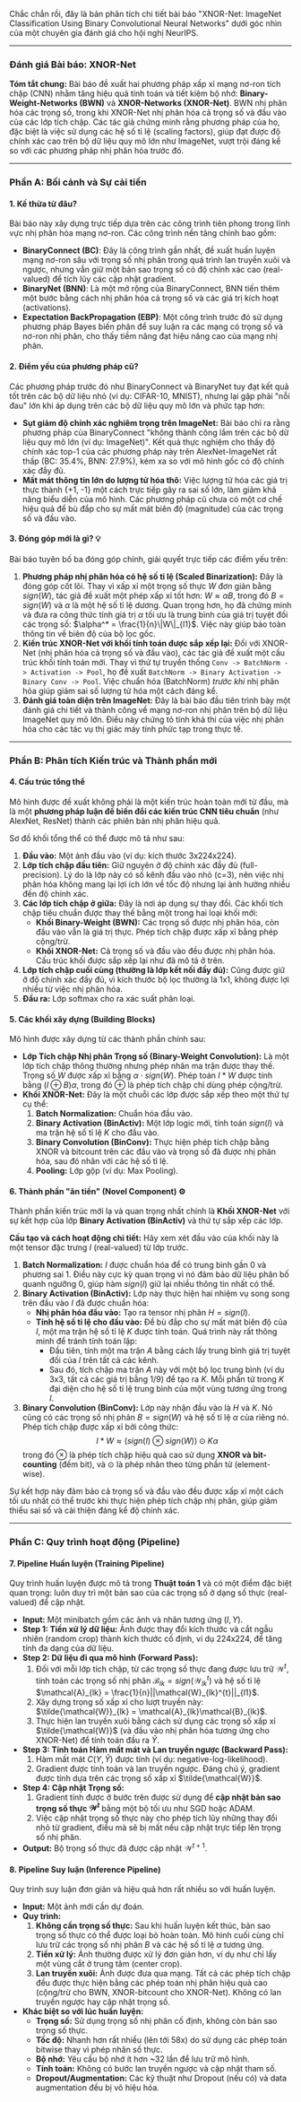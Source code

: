 Chắc chắn rồi, đây là bản phân tích chi tiết bài báo "XNOR-Net: ImageNet Classification Using Binary Convolutional Neural Networks" dưới góc nhìn của một chuyên gia đánh giá cho hội nghị NeurIPS.

***

### **Đánh giá Bài báo: XNOR-Net**

**Tóm tắt chung:** Bài báo đề xuất hai phương pháp xấp xỉ mạng nơ-ron tích chập (CNN) nhằm tăng hiệu quả tính toán và tiết kiệm bộ nhớ: **Binary-Weight-Networks (BWN)** và **XNOR-Networks (XNOR-Net)**. BWN nhị phân hóa các trọng số, trong khi XNOR-Net nhị phân hóa cả trọng số và đầu vào của các lớp tích chập. Các tác giả chứng minh rằng phương pháp của họ, đặc biệt là việc sử dụng các hệ số tỉ lệ (scaling factors), giúp đạt được độ chính xác cao trên bộ dữ liệu quy mô lớn như ImageNet, vượt trội đáng kể so với các phương pháp nhị phân hóa trước đó.

---

### **Phần A: Bối cảnh và Sự cải tiến**

#### **1. Kế thừa từ đâu?**

Bài báo này xây dựng trực tiếp dựa trên các công trình tiên phong trong lĩnh vực nhị phân hóa mạng nơ-ron. Các công trình nền tảng chính bao gồm:
* **BinaryConnect (BC)**: Đây là công trình gần nhất, đề xuất huấn luyện mạng nơ-ron sâu với trọng số nhị phân trong quá trình lan truyền xuôi và ngược, nhưng vẫn giữ một bản sao trọng số có độ chính xác cao (real-valued) để tích lũy các cập nhật gradient.
* **BinaryNet (BNN)**: Là một mở rộng của BinaryConnect, BNN tiến thêm một bước bằng cách nhị phân hóa cả trọng số và các giá trị kích hoạt (activations).
* **Expectation BackPropagation (EBP)**: Một công trình trước đó sử dụng phương pháp Bayes biến phân để suy luận ra các mạng có trọng số và nơ-ron nhị phân, cho thấy tiềm năng đạt hiệu năng cao của mạng nhị phân.

#### **2. Điểm yếu của phương pháp cũ?**

Các phương pháp trước đó như BinaryConnect và BinaryNet tuy đạt kết quả tốt trên các bộ dữ liệu nhỏ (ví dụ: CIFAR-10, MNIST), nhưng lại gặp phải "nỗi đau" lớn khi áp dụng trên các bộ dữ liệu quy mô lớn và phức tạp hơn:
* **Sụt giảm độ chính xác nghiêm trọng trên ImageNet:** Bài báo chỉ ra rằng phương pháp của BinaryConnect "không thành công lắm trên các bộ dữ liệu quy mô lớn (ví dụ: ImageNet)". Kết quả thực nghiệm cho thấy độ chính xác top-1 của các phương pháp này trên AlexNet-ImageNet rất thấp (BC: 35.4%, BNN: 27.9%), kém xa so với mô hình gốc có độ chính xác đầy đủ.
* **Mất mát thông tin lớn do lượng tử hóa thô:** Việc lượng tử hóa các giá trị thực thành {+1, -1} một cách trực tiếp gây ra sai số lớn, làm giảm khả năng biểu diễn của mô hình. Các phương pháp cũ chưa có một cơ chế hiệu quả để bù đắp cho sự mất mát biên độ (magnitude) của các trọng số và đầu vào.

#### **3. Đóng góp mới là gì? 💡**

Bài báo tuyên bố ba đóng góp chính, giải quyết trực tiếp các điểm yếu trên:

1.  **Phương pháp nhị phân hóa có hệ số tỉ lệ (Scaled Binarization):** Đây là đóng góp cốt lõi. Thay vì xấp xỉ một trọng số thực $W$ đơn giản bằng $sign(W)$, tác giả đề xuất một phép xấp xỉ tốt hơn: $W \approx \alpha B$, trong đó $B = sign(W)$ và $\alpha$ là một hệ số tỉ lệ dương. Quan trọng hơn, họ đã chứng minh và đưa ra công thức tính giá trị $\alpha$ tối ưu là trung bình của giá trị tuyệt đối các trọng số: $\alpha^* = \frac{1}{n}\|W\|_{l1}$. Việc này giúp bảo toàn thông tin về biên độ của bộ lọc gốc.
2.  **Kiến trúc XNOR-Net với khối tính toán được sắp xếp lại:** Đối với XNOR-Net (nhị phân hóa cả trọng số và đầu vào), các tác giả đề xuất một cấu trúc khối tính toán mới. Thay vì thứ tự truyền thống `Conv -> BatchNorm -> Activation -> Pool`, họ đề xuất `BatchNorm -> Binary Activation -> Binary Conv -> Pool`. Việc chuẩn hóa (BatchNorm) *trước khi* nhị phân hóa giúp giảm sai số lượng tử hóa một cách đáng kể.
3.  **Đánh giá toàn diện trên ImageNet:** Đây là bài báo đầu tiên trình bày một đánh giá chi tiết và thành công về mạng nơ-ron nhị phân trên bộ dữ liệu ImageNet quy mô lớn. Điều này chứng tỏ tính khả thi của việc nhị phân hóa cho các tác vụ thị giác máy tính phức tạp trong thực tế.

---

### **Phần B: Phân tích Kiến trúc và Thành phần mới**

#### **4. Cấu trúc tổng thể**

Mô hình được đề xuất không phải là một kiến trúc hoàn toàn mới từ đầu, mà là một **phương pháp luận để biến đổi các kiến trúc CNN tiêu chuẩn** (như AlexNet, ResNet) thành các phiên bản nhị phân hiệu quả.

Sơ đồ khối tổng thể có thể được mô tả như sau:
1.  **Đầu vào:** Một ảnh đầu vào (ví dụ: kích thước 3x224x224).
2.  **Lớp tích chập đầu tiên:** Giữ nguyên ở độ chính xác đầy đủ (full-precision). Lý do là lớp này có số kênh đầu vào nhỏ (c=3), nên việc nhị phân hóa không mang lại lợi ích lớn về tốc độ nhưng lại ảnh hưởng nhiều đến độ chính xác.
3.  **Các lớp tích chập ở giữa:** Đây là nơi áp dụng sự thay đổi. Các khối tích chập tiêu chuẩn được thay thế bằng một trong hai loại khối mới:
    * **Khối Binary-Weight (BWN):** Các trọng số được nhị phân hóa, còn đầu vào vẫn là giá trị thực. Phép tích chập được xấp xỉ bằng phép cộng/trừ.
    * **Khối XNOR-Net:** Cả trọng số và đầu vào đều được nhị phân hóa. Cấu trúc khối được sắp xếp lại như đã mô tả ở trên.
4.  **Lớp tích chập cuối cùng (thường là lớp kết nối đầy đủ):** Cũng được giữ ở độ chính xác đầy đủ, vì kích thước bộ lọc thường là 1x1, không được lợi nhiều từ việc nhị phân hóa.
5.  **Đầu ra:** Lớp softmax cho ra xác suất phân loại.

#### **5. Các khối xây dựng (Building Blocks)**

Mô hình được xây dựng từ các thành phần chính sau:
* **Lớp Tích chập Nhị phân Trọng số (Binary-Weight Convolution):** Là một lớp tích chập thông thường nhưng phép nhân ma trận được thay thế. Trọng số $W$ được xấp xỉ bằng $\alpha \cdot sign(W)$. Phép toán $I * W$ được tính bằng $(I \oplus B)\alpha$, trong đó $\oplus$ là phép tích chập chỉ dùng phép cộng/trừ.
* **Khối XNOR-Net:** Đây là một chuỗi các lớp được sắp xếp theo một thứ tự cụ thể:
    1.  **Batch Normalization:** Chuẩn hóa đầu vào.
    2.  **Binary Activation (BinActiv):** Một lớp logic mới, tính toán $sign(I)$ và ma trận hệ số tỉ lệ $K$ cho đầu vào.
    3.  **Binary Convolution (BinConv):** Thực hiện phép tích chập bằng XNOR và bitcount trên các đầu vào và trọng số đã được nhị phân hóa, sau đó nhân với các hệ số tỉ lệ.
    4.  **Pooling:** Lớp gộp (ví dụ: Max Pooling).

#### **6. Thành phần "ăn tiền" (Novel Component) ⚙️**

Thành phần kiến trúc mới lạ và quan trọng nhất chính là **Khối XNOR-Net** với sự kết hợp của lớp **Binary Activation (BinActiv)** và thứ tự sắp xếp các lớp.

**Cấu tạo và cách hoạt động chi tiết:**
Hãy xem xét đầu vào của khối này là một tensor đặc trưng $I$ (real-valued) từ lớp trước.
1.  **Batch Normalization:** $I$ được chuẩn hóa để có trung bình gần 0 và phương sai 1. Điều này cực kỳ quan trọng vì nó đảm bảo dữ liệu phân bố quanh ngưỡng 0, giúp hàm $sign(I)$ giữ lại nhiều thông tin nhất có thể.
2.  **Binary Activation (BinActiv):** Lớp này thực hiện hai nhiệm vụ song song trên đầu vào $I$ đã được chuẩn hóa:
    * **Nhị phân hóa đầu vào:** Tạo ra tensor nhị phân $H = sign(I)$.
    * **Tính hệ số tỉ lệ cho đầu vào:** Để bù đắp cho sự mất mát biên độ của $I$, một ma trận hệ số tỉ lệ $K$ được tính toán. Quá trình này rất thông minh để tránh tính toán lặp:
        * Đầu tiên, tính một ma trận $A$ bằng cách lấy trung bình giá trị tuyệt đối của $I$ trên tất cả các kênh.
        * Sau đó, tích chập ma trận $A$ này với một bộ lọc trung bình (ví dụ 3x3, tất cả các giá trị bằng 1/9) để tạo ra $K$. Mỗi phần tử trong $K$ đại diện cho hệ số tỉ lệ trung bình của một vùng tương ứng trong $I$.
3.  **Binary Convolution (BinConv):** Lớp này nhận đầu vào là $H$ và $K$. Nó cũng có các trọng số nhị phân $B = sign(W)$ và hệ số tỉ lệ $\alpha$ của riêng nó. Phép tích chập được xấp xỉ bởi công thức:
    $$I * W \approx (sign(I) \otimes sign(W)) \odot K\alpha$$
    trong đó $\otimes$ là phép tích chập hiệu quả cao sử dụng **XNOR và bit-counting** (đếm bit), và $\odot$ là phép nhân theo từng phần tử (element-wise).

Sự kết hợp này đảm bảo cả trọng số và đầu vào đều được xấp xỉ một cách tối ưu nhất có thể trước khi thực hiện phép tích chập nhị phân, giúp giảm thiểu sai số và cải thiện đáng kể độ chính xác.

---

### **Phần C: Quy trình hoạt động (Pipeline)**

#### **7. Pipeline Huấn luyện (Training Pipeline)**

Quy trình huấn luyện được mô tả trong **Thuật toán 1** và có một điểm đặc biệt quan trọng: luôn duy trì một bản sao của các trọng số ở dạng số thực (real-valued) để cập nhật.

* **Input:** Một minibatch gồm các ảnh và nhãn tương ứng $(I, Y)$.
* **Step 1: Tiền xử lý dữ liệu:** Ảnh được thay đổi kích thước và cắt ngẫu nhiên (random crop) thành kích thước cố định, ví dụ 224x224, để tăng tính đa dạng của dữ liệu.
* **Step 2: Dữ liệu đi qua mô hình (Forward Pass):**
    1.  Đối với mỗi lớp tích chập, từ các trọng số thực đang được lưu trữ $\mathcal{W}^t$, tính toán các trọng số nhị phân $\mathcal{B}_{lk} = sign(\mathcal{W}_{lk}^t)$ và hệ số tỉ lệ $\mathcal{A}_{lk} = \frac{1}{n}||\mathcal{W}_{lk}^{t}||_{l1}$.
    2.  Xây dựng trọng số xấp xỉ cho lượt truyền này: $\tilde{\mathcal{W}}_{lk} = \mathcal{A}_{lk}\mathcal{B}_{lk}$.
    3.  Thực hiện lan truyền xuôi bằng cách sử dụng các trọng số xấp xỉ $\tilde{\mathcal{W}}$ (và đầu vào nhị phân hóa tương ứng cho XNOR-Net) để tính toán đầu ra $\hat{Y}$.
* **Step 3: Tính toán Hàm mất mát và Lan truyền ngược (Backward Pass):**
    1.  Hàm mất mát $C(Y, \hat{Y})$ được tính (ví dụ: negative-log-likelihood).
    2.  Gradient được tính toán và lan truyền ngược. Đáng chú ý, gradient được tính dựa trên các trọng số xấp xỉ $\tilde{\mathcal{W}}$.
* **Step 4: Cập nhật Trọng số:**
    1.  Gradient tính được ở bước trên được sử dụng để **cập nhật bản sao trọng số thực $\mathcal{W}^t$** bằng một bộ tối ưu như SGD hoặc ADAM.
    2.  Việc cập nhật trọng số thực này cho phép tích lũy những thay đổi nhỏ từ gradient, điều mà sẽ bị mất nếu cập nhật trực tiếp lên trọng số nhị phân.
* **Output:** Bộ trọng số thực đã được cập nhật $\mathcal{W}^{t+1}$.

#### **8. Pipeline Suy luận (Inference Pipeline)**

Quy trình suy luận đơn giản và hiệu quả hơn rất nhiều so với huấn luyện.

* **Input:** Một ảnh mới cần dự đoán.
* **Quy trình:**
    1.  **Không cần trọng số thực:** Sau khi huấn luyện kết thúc, bản sao trọng số thực có thể được loại bỏ hoàn toàn. Mô hình cuối cùng chỉ lưu trữ các trọng số nhị phân $B$ và các hệ số tỉ lệ $\alpha$ tương ứng.
    2.  **Tiền xử lý:** Ảnh thường được xử lý đơn giản hơn, ví dụ như chỉ lấy một vùng cắt ở trung tâm (center crop).
    3.  **Lan truyền xuôi:** Ảnh được đưa qua mạng. Tất cả các phép tích chập đều được thực hiện bằng các phép toán nhị phân hiệu quả cao (cộng/trừ cho BWN, XNOR-bitcount cho XNOR-Net). Không có lan truyền ngược hay cập nhật trọng số.
* **Khác biệt so với lúc huấn luyện:**
    * **Trọng số:** Sử dụng trọng số nhị phân cố định, không còn bản sao trọng số thực.
    * **Tốc độ:** Nhanh hơn rất nhiều (lên tới 58x) do sử dụng các phép toán bitwise thay vì phép nhân số thực.
    * **Bộ nhớ:** Yêu cầu bộ nhớ ít hơn ~32 lần để lưu trữ mô hình.
    * **Tính toán:** Không có bước lan truyền ngược và cập nhật tham số.
    * **Dropout/Augmentation:** Các kỹ thuật như Dropout (nếu có) và data augmentation đều bị vô hiệu hóa.